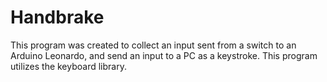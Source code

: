 # Handbrake
This program was created to collect an input sent from a switch to an Arduino Leonardo, and send an input to a PC as a keystroke.
This program utilizes the keyboard library.
